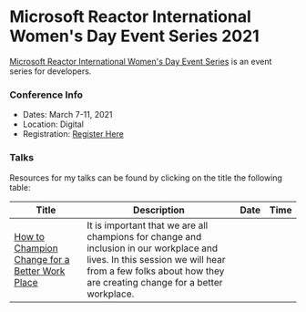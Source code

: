 # Microsoft Reactor International Women's Day Event Series 2021

[Microsoft Reactor International Women's Day Event Series](https://developer.microsoft.com/reactor/eventseries/iwd) is an event series for developers.  

### Conference Info
- Dates: March 7-11, 2021
- Location: Digital
- Registration: [Register Here](https://developer.microsoft.com/reactor/eventseries/iwd)

### Talks

Resources for my talks can be found by clicking on the title the following table:

| Title | Description | Date | Time |
|-------|-------------|------|------|
| [How to Champion Change for a Better Work Place](https://github.com/sguthals/talkswithdrg/tree/main/2021/reactor-iwd/champion-change) | It is important that we are all champions for change and inclusion in our workplace and lives. In this session we will hear from a few folks about how they are creating change for a better workplace. |
